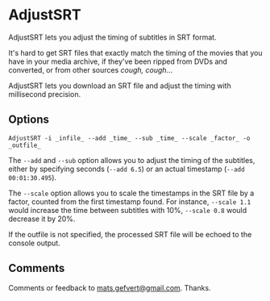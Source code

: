 AdjustSRT
=========

AdjustSRT lets you adjust the timing of subtitles in SRT format.

It's hard to get SRT files that exactly match the timing of the movies that you
have in your media archive, if they've been ripped from DVDs and converted, or
from other sources *cough, cough*...

AdjustSRT lets you download an SRT file and adjust the timing with millisecond
precision.

Options
-------

`AdjustSRT -i _infile_ --add _time_ --sub _time_ --scale _factor_ -o _outfile_`

The `--add` and `--sub` option allows you to adjust the timing of the subtitles, either
by specifying seconds (`--add 6.5`) or an actual timestamp (`--add 00:01:30.495`).

The `--scale` option allows you to scale the timestamps in the SRT file by a factor,
counted from the first timestamp found. For instance, `--scale 1.1` would increase the
time between subtitles with 10%, `--scale 0.8` would decrease it by 20%.

If the outfile is not specified, the processed SRT file will be echoed to the
console output.

Comments
--------

Comments or feedback to mats.gefvert@gmail.com. Thanks.
